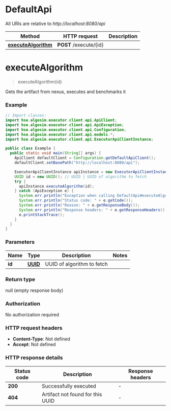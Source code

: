 # DefaultApi

All URIs are relative to *http://localhost:8080/api*

Method | HTTP request | Description
------------- | ------------- | -------------
[**executeAlgorithm**](ExecutorApi.md#executealgorithm) | **POST** /execute/{id} | 


<a name="executeAlgorithm"></a>
# **executeAlgorithm**
> executeAlgorithm(id)



Gets the artifact from nexus, executes and benchmarks it

### Example
```java
// Import classes:
import hse.algosim.executor.client.api.ApiClient;
import hse.algosim.executor.client.api.ApiException;
import hse.algosim.executor.client.api.Configuration;
import hse.algosim.executor.client.api.models.*;
import hse.algosim.executor.client.api.ExecutorApiClientInstance;

public class Example {
  public static void main(String[] args) {
    ApiClient defaultClient = Configuration.getDefaultApiClient();
    defaultClient.setBasePath("http://localhost:8080/api");

    ExecutorApiClientInstance apiInstance = new ExecutorApiClientInstance(defaultClient);
    UUID id = new UUID(); // UUID | UUID of algorithm to fetch
    try {
      apiInstance.executeAlgorithm(id);
    } catch (ApiException e) {
      System.err.println("Exception when calling DefaultApi#executeAlgorithm");
      System.err.println("Status code: " + e.getCode());
      System.err.println("Reason: " + e.getResponseBody());
      System.err.println("Response headers: " + e.getResponseHeaders());
      e.printStackTrace();
    }
  }
}
```

### Parameters

Name | Type | Description  | Notes
------------- | ------------- | ------------- | -------------
 **id** | [**UUID**](.md)| UUID of algorithm to fetch |

### Return type

null (empty response body)

### Authorization

No authorization required

### HTTP request headers

 - **Content-Type**: Not defined
 - **Accept**: Not defined

### HTTP response details
| Status code | Description | Response headers |
|-------------|-------------|------------------|
**200** | Successfully executed |  -  |
**404** | Artifact not found for this UUID |  -  |


